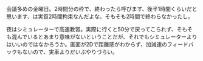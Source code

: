 会議多めの金曜日。2時間分の枠で、終わったら呼びます、後半1時間くらいだと思います、は実質2時間拘束なんだよな。そもそも2時間で終わらなかったし。

夜はシミュレーターで高速教習。実際に行くと50分で戻ってこられず、そもそも混んでいるとあまり意味がないということだが、それでもシミュレーターよりはいいのではなかろうか。画面が2Dで距離感がわからず、加減速のフィードバックもないので、実車よりだいぶやりづらい。
